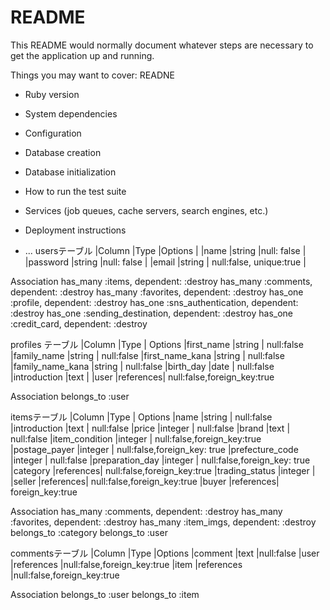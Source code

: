 # README

This README would normally document whatever steps are necessary to get the
application up and running.

Things you may want to cover:
READNE
* Ruby version

* System dependencies

* Configuration

* Database creation

* Database initialization

* How to run the test suite

* Services (job queues, cache servers, search engines, etc.)

* Deployment instructions

* ...
usersテーブル
|Column	   |Type	 |Options                   |
|name	     |string |null: false               |
|password	 |string |null: false               |
|email	   |string |	null:false, unique:true |

Association
has_many :items, dependent: :destroy
has_many :comments, dependent: :destroy
has_many :favorites, dependent: :destroy
has_one :profile, dependent: :destroy
has_one :sns_authentication, dependent: :destroy
has_one :sending_destination, dependent: :destroy
has_one :credit_card, dependent: :destroy

profiles テーブル
|Column	          |Type	     |  Options
|first_name	      |string	   |  null:false
|family_name	    |string	   |  null:false
|first_name_kana  |string	   |  null:false
|family_name_kana	|string	   |  null:false
|birth_day	      |date	     |  null:false
|introduction	    |text      |
|user	            |references|  null:false,foreign_key:true

Association
belongs_to :user

itemsテーブル
|Column	         |Type	    | Options
|name	           |string    |	null:false
|introduction	   |text      |	null:false
|price           |integer   |	null:false
|brand	         |text      |	null:false
|item_condition	 |integer   | null:false,foreign_key:true
|postage_payer   |integer   |	null:false,foreign_key: true
|prefecture_code |integer   |	null:false
|preparation_day |integer   |	null:false,foreign_key: true
|category	       |references|	null:false,foreign_key:true
|trading_status	 |integer   |
|seller	         |references|	null:false,foreign_key:true
|buyer	         |references|	foreign_key:true

Association
has_many :comments, dependent: :destroy
has_many :favorites, dependent: :destroy
has_many :item_imgs, dependent: :destroy
belongs_to :category
belongs_to :user

commentsテーブル
|Column	 |Type	     |Options
|comment |text	     |null:false
|user	   |references |null:false,foreign_key:true
|item	   |references |null:false,foreign_key:true

Association
belongs_to :user
belongs_to :item
